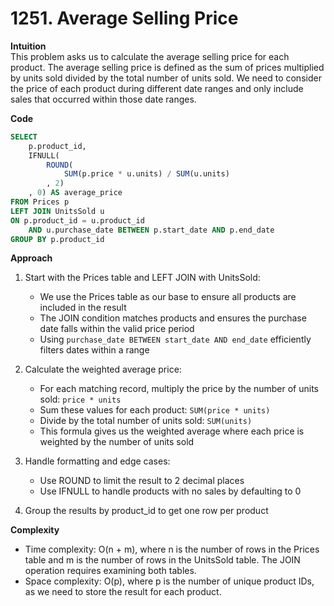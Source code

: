 # 1251. Average Selling Price

**Intuition**  
This problem asks us to calculate the average selling price for each product. The average selling price is defined as the sum of prices multiplied by units sold divided by the total number of units sold. We need to consider the price of each product during different date ranges and only include sales that occurred within those date ranges.

**Code**

```sql
SELECT 
    p.product_id,
    IFNULL(
        ROUND(
            SUM(p.price * u.units) / SUM(u.units)
        , 2)
    , 0) AS average_price
FROM Prices p
LEFT JOIN UnitsSold u
ON p.product_id = u.product_id
    AND u.purchase_date BETWEEN p.start_date AND p.end_date
GROUP BY p.product_id
```

**Approach**

1. Start with the Prices table and LEFT JOIN with UnitsSold:
   - We use the Prices table as our base to ensure all products are included in the result
   - The JOIN condition matches products and ensures the purchase date falls within the valid price period
   - Using `purchase_date BETWEEN start_date AND end_date` efficiently filters dates within a range

2. Calculate the weighted average price:
   - For each matching record, multiply the price by the number of units sold: `price * units`
   - Sum these values for each product: `SUM(price * units)`
   - Divide by the total number of units sold: `SUM(units)`
   - This formula gives us the weighted average where each price is weighted by the number of units sold

3. Handle formatting and edge cases:
   - Use ROUND to limit the result to 2 decimal places
   - Use IFNULL to handle products with no sales by defaulting to 0

4. Group the results by product_id to get one row per product

**Complexity**

- Time complexity: O(n + m), where n is the number of rows in the Prices table and m is the number of rows in the UnitsSold table. The JOIN operation requires examining both tables.
- Space complexity: O(p), where p is the number of unique product IDs, as we need to store the result for each product.
